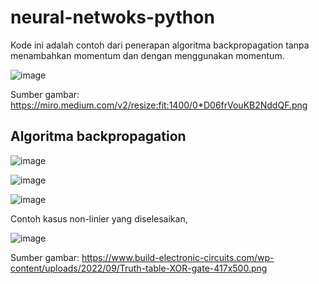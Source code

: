 # neural-netwoks-python
Kode ini adalah contoh dari penerapan algoritma backpropagation tanpa menambahkan momentum dan dengan menggunakan momentum.

![image](https://github.com/Wayan123/neural-netwoks-python/assets/17795544/10818854-a2a3-4ea6-952d-87fba5d63556)

Sumber gambar: https://miro.medium.com/v2/resize:fit:1400/0*D06frVouKB2NddQF.png


## Algoritma backpropagation

![image](https://github.com/Wayan123/neural-netwoks-python/assets/17795544/12fb1112-21bb-4af2-b0bd-071fe85a4541)

![image](https://github.com/Wayan123/neural-netwoks-python/assets/17795544/c95cd517-2e5d-42d8-be70-ad255e6b6958)

![image](https://github.com/Wayan123/neural-netwoks-python/assets/17795544/527057dd-aa05-43b8-8f6b-089afbda8b99)

Contoh kasus non-linier yang diselesaikan,

![image](https://github.com/Wayan123/neural-netwoks-python/assets/17795544/f0069d30-bfdf-47cb-899f-22c9717eb8ec)

Sumber gambar: https://www.build-electronic-circuits.com/wp-content/uploads/2022/09/Truth-table-XOR-gate-417x500.png




